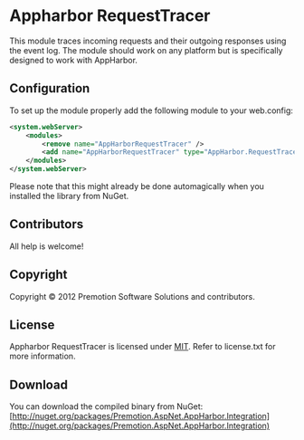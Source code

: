# Appharbor RequestTracer

This module traces incoming requests and their outgoing responses using the event log. The module should work on any platform but is specifically designed to work with AppHarbor.

## Configuration

To set up the module properly add the following module to your web.config:

```xml
<system.webServer>
	<modules>
		<remove name="AppHarborRequestTracer" />
		<add name="AppHarborRequestTracer" type="AppHarbor.RequestTracer.RequestLoggingModule, AppHarbor.RequestTracer" />
	</modules>
</system.webServer>
```

Please note that this might already be done automagically when you installed the library from NuGet.

## Contributors

All help is welcome!

## Copyright

Copyright © 2012 Premotion Software Solutions and contributors.

## License

Appharbor RequestTracer is licensed under [MIT](http://www.opensource.org/licenses/mit-license.php "Read more about the MIT license form"). Refer to license.txt for more information.

## Download
You can download the compiled binary from NuGet: [http://nuget.org/packages/Premotion.AspNet.AppHarbor.Integration](http://nuget.org/packages/Premotion.AspNet.AppHarbor.Integration)